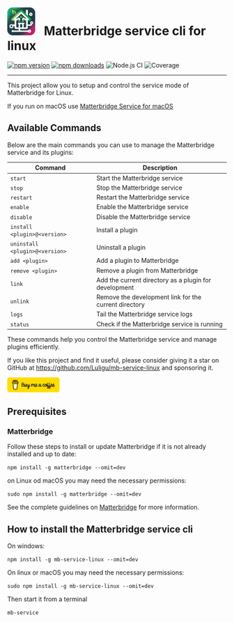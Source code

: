 # <img src="matterbridge.svg" alt="Matterbridge Logo" width="64px" height="64px">&nbsp;&nbsp;&nbsp;Matterbridge service cli for linux

[![npm version](https://img.shields.io/npm/v/mb-service-linux.svg)](https://www.npmjs.com/package/mb-service-linux)
[![npm downloads](https://img.shields.io/npm/dt/mb-service-linux.svg)](https://www.npmjs.com/package/mb-service-linux)
![Node.js CI](https://github.com/Luligu/mb-service-linux/actions/workflows/build-lint-test.yml/badge.svg)
![Coverage](https://img.shields.io/badge/Jest%20coverage-100%25-brightgreen)

---

This project allow you to setup and control the service mode of Matterbridge for Linux.

If you run on macOS use [Matterbridge Service for macOS](https://www.npmjs.com/package/mb-service)

## Available Commands

Below are the main commands you can use to manage the Matterbridge service and its plugins:

| Command                        | Description                                           |
| ------------------------------ | ----------------------------------------------------- |
| `start`                        | Start the Matterbridge service                        |
| `stop`                         | Stop the Matterbridge service                         |
| `restart`                      | Restart the Matterbridge service                      |
| `enable`                       | Enable the Matterbridge service                       |
| `disable`                      | Disable the Matterbridge service                      |
| `install <plugin>@<version>`   | Install a plugin                                      |
| `uninstall <plugin>@<version>` | Uninstall a plugin                                    |
| `add <plugin>`                 | Add a plugin to Matterbridge                          |
| `remove <plugin>`              | Remove a plugin from Matterbridge                     |
| `link`                         | Add the current directory as a plugin for development |
| `unlink`                       | Remove the development link for the current directory |
| `logs`                         | Tail the Matterbridge service logs                    |
| `status`                       | Check if the Matterbridge service is running          |

These commands help you control the Matterbridge service and manage plugins efficiently.

If you like this project and find it useful, please consider giving it a star on GitHub at https://github.com/Luligu/mb-service-linux and sponsoring it.

<a href="https://www.buymeacoffee.com/luligugithub">
  <img src="bmc-button.svg" alt="Buy me a coffee" width="120">
</a>

## Prerequisites

### Matterbridge

Follow these steps to install or update Matterbridge if it is not already installed and up to date:

```
npm install -g matterbridge --omit=dev
```

on Linux od macOS you may need the necessary permissions:

```
sudo npm install -g matterbridge --omit=dev
```

See the complete guidelines on [Matterbridge](https://github.com/Luligu/matterbridge/blob/main/README.md) for more information.

## How to install the Matterbridge service cli

On windows:

```
npm install -g mb-service-linux --omit=dev
```

On linux or macOS you may need the necessary permissions:

```
sudo npm install -g mb-service-linux --omit=dev
```

Then start it from a terminal

```
mb-service
```
